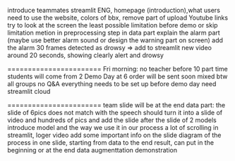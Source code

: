 introduce teammates
streamlit ENG, homepage (introduction),what users need to use the website, colors of bbx, remove part of upload Youtube links
try to look at the screen the least possible
limitation before demo or skip limitation
metion in preprocessing step in data part
explain the alarm part (maybe use better alarm sound or design the warning part on screen)
add the alarm 30 frames detected as drowsy => add to streamlit
new video around 20 seconds, showing clearly alert and drowsy


=======================
Fri morning: no teacher before 10
part time students will come from 2
Demo Day at 6
order will be sent soon
mixed btw all groups
no Q&A
everything needs to be set up before demo day
need streamlit cloud

=======================
team slide will be at the end
data part: the slide of 6pics does not match with the speech
should turn it into a slide of video and hundreds of pics and add the slide after the slide of 2 models
introduce model and the way we use it in our process
a lot of scrolling in streamlit,
loger video
add some important info on the slide
diagram of the process in one slide, starting from data to the end result, can put in the beginning or at the end
data augmenttation demonstration
